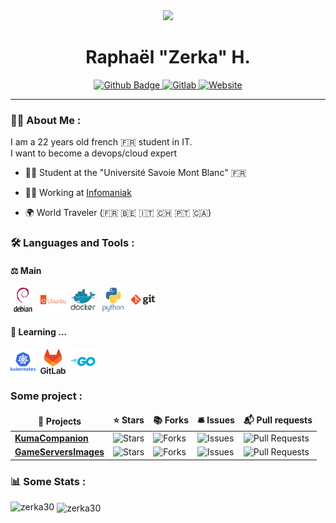 <div id="header" align="center">
  <img src="https://media.giphy.com/media/M9gbBd9nbDrOTu1Mqx/giphy.gif" width="150px"/>
  <h1>Raphaël "Zerka" H.</h1>
</div>

<div id="badges" align="center">
  <a href="https://github.com/Zerka30" target="_Blank">
    <img src="https://img.shields.io/badge/Github-black?logo=Github&logoColor=white&style=for-the-badge" alt="Github Badge"/>
  </a>
  <a href="https://gitlab.com/Zerka30" target="_Blank">
    <img src="https://img.shields.io/badge/Gitlab-330F63?logo=Gitlab&logoColor=white&style=for-the-badge" alt="Gitlab"/>
  </a>
  <a href="https://zerka.dev" target="_Blank">
    <img src="https://img.shields.io/badge/website-pink?style=for-the-badge&logo=About.me&logoColor=black" alt="Website"/>
  </a>
</div>


---

### :man_technologist: About Me :


I am a 22 years old french :fr: student in IT.  
I want to become a devops/cloud expert

- :student: Student at the "Université Savoie Mont Blanc" :fr:
  
- 👨‍💼 Working at [Infomaniak](https://infomaniak.com)

- :earth_africa: World Traveler (:fr: :belgium: :it: :switzerland: :portugal: :canada:)


### :hammer_and_wrench: Languages and Tools :

#### ⚖️ Main
<div>
  <img src="https://github.com/devicons/devicon/blob/master/icons/debian/debian-original-wordmark.svg" title="Debian" alt="Debian" width="40" height="40"/>&nbsp;
  <img src="https://github.com/devicons/devicon/blob/master/icons/ubuntu/ubuntu-plain-wordmark.svg" title="Ubuntu" alt="Ubuntu" width="40" height="40"/>&nbsp;
  <img src="https://github.com/devicons/devicon/blob/master/icons/docker/docker-original-wordmark.svg" title="Docker" alt="Docker" width="40" height="40"/>&nbsp;
  <img src="https://github.com/devicons/devicon/blob/master/icons/python/python-original-wordmark.svg" title="Python" alt="Python" width="40" height="40"/>&nbsp;
  <img src="https://github.com/devicons/devicon/blob/master/icons/git/git-original-wordmark.svg" title="Git" **alt="Git" width="40" height="40"/>
</div>

#### 📖 Learning ...
<div>
  <img src="https://github.com/devicons/devicon/blob/master/icons/kubernetes/kubernetes-plain-wordmark.svg"  title="Kubernetes" alt="Kubernetes" width="40" height="40"/>&nbsp;
  <img src="https://github.com/devicons/devicon/blob/master/icons/gitlab/gitlab-original-wordmark.svg" title="Gitlab" alt="Gitlab" width="40" height="40"/>&nbsp;
  <img src="https://github.com/devicons/devicon/blob/master/icons/go/go-original-wordmark.svg" title="Go" alt="Go" width="40" height="40"/>
</div>

### Some project :

<table>
  <thead align="center">
    <tr border: none;>
      <td><b>🎁 Projects</b></td>
      <td><b>⭐ Stars</b></td>
      <td><b>📚 Forks</b></td>
      <td><b>🛎 Issues</b></td>
      <td><b>📬 Pull requests</b></td>
    </tr>
  </thead>
  <tbody>
    <tr>
      <td><a href="https://github.com/Zerka30/KumaCompanion"><b>KumaCompanion</b></a></td>
      <td><img alt="Stars" src="https://img.shields.io/github/stars/Zerka30/KumaCompanion?style=flat-square&labelColor=343b41"/></td>
      <td><img alt="Forks" src="https://img.shields.io/github/forks/Zerka30/KumaCompanion?style=flat-square&labelColor=343b41"/></td>
      <td><img alt="Issues" src="https://img.shields.io/github/issues/Zerka30/KumaCompanion?style=flat-square&labelColor=343b41"/></td>
      <td><img alt="Pull Requests" src="https://img.shields.io/github/issues-pr/Zerka30/KumaCompanion?style=flat-square&labelColor=343b41"/></td>
    </tr>
    <tr>
      <td><a href="https://github.com/Zerka30/GameServersImage"><b>GameServersImages</b></a></td>
      <td><img alt="Stars" src="https://img.shields.io/github/stars/Zerka30/GameServersImage?style=flat-square&labelColor=343b41"/></td>
      <td><img alt="Forks" src="https://img.shields.io/github/forks/Zerka30/GameServersImage?style=flat-square&labelColor=343b41"/></td>
      <td><img alt="Issues" src="https://img.shields.io/github/issues/Zerka30/GameServersImage?style=flat-square&labelColor=343b41"/></td>
      <td><img alt="Pull Requests" src="https://img.shields.io/github/issues-pr/Zerka30/GameServersImage?style=flat-square&labelColor=343b41"/></td>
    </tr>
  </tbody>
</table>

### 📊 Some Stats :

<p><img align="left" src="https://github-readme-stats.vercel.app/api/top-langs?username=zerka30&show_icons=true&locale=en&theme=dark" alt="zerka30" style="max-width:100%;"/></p>

<p>&nbsp;<img align="center" src="https://github-readme-stats.vercel.app/api?username=zerka30&show_icons=true&locale=en&theme=dark&line_height=40" alt="zerka30" style="max-width:100%;"/></p>

